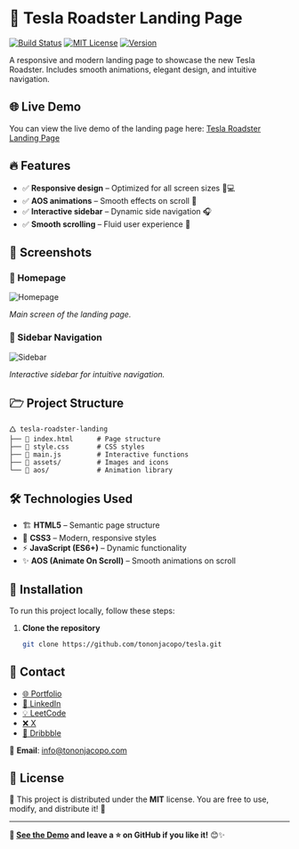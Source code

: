 # 🚗 Tesla Roadster Landing Page

[![Build Status](https://img.shields.io/badge/build-passing-brightgreen)](https://github.com/tononjacopo/tesla/actions)
[![MIT License](https://img.shields.io/badge/license-MIT-blue)](LICENSE)
[![Version](https://img.shields.io/badge/version-1.0.0-orange)](https://github.com/tononjacopo/tesla/releases)

A responsive and modern landing page to showcase the new Tesla Roadster. Includes smooth animations, elegant design, and intuitive navigation.

## 🌐 Live Demo

You can view the live demo of the landing page here: [Tesla Roadster Landing Page](https://tononjacopo.com/tesla)

## 🔥 Features

- ✅ **Responsive design** – Optimized for all screen sizes 📱💻
- ✅ **AOS animations** – Smooth effects on scroll 🔄
- ✅ **Interactive sidebar** – Dynamic side navigation 🎧
- ✅ **Smooth scrolling** – Fluid user experience 🚀

## 📸 Screenshots

### 🔹 Homepage

![Homepage](assets/images/homepage.png)

*Main screen of the landing page.*

### 🔹 Sidebar Navigation

![Sidebar](assets/images/sidebar.png)

*Interactive sidebar for intuitive navigation.*

## 🗁 Project Structure

```plaintext
🛆 tesla-roadster-landing
├── 💜 index.html      # Page structure
├── 🎨 style.css       # CSS styles
├── 🚀 main.js         # Interactive functions
├── 📂 assets/         # Images and icons
└── 📂 aos/            # Animation library
```
## 🛠️ Technologies Used

- 🏗️ **HTML5** – Semantic page structure
- 🎨 **CSS3** – Modern, responsive styles
- ⚡ **JavaScript (ES6+)** – Dynamic functionality
- ✨ **AOS (Animate On Scroll)** – Smooth animations on scroll

## 🚀 Installation

To run this project locally, follow these steps:

1. **Clone the repository**

   ```bash
   git clone https://github.com/tononjacopo/tesla.git
    ```
## 📩 Contact

- [🌐 Portfolio](https://tononjacopo.com)
- [🔗 LinkedIn](https://it.linkedin.com/in/tononjacopo)
- [💡 LeetCode](https://leetcode.com/tononjacopo)
- [❌ X](https://x.com/devtononjacopo)
- [🎨 Dribbble](https://dribbble.com/tononjacopo)

📩 **Email**: [info@tononjacopo.com](mailto:info@tononjacopo.com)

## 📝 License

📝 This project is distributed under the **MIT** license. You are free to use, modify, and distribute it! 🚀

---

**🔗 [See the Demo](https://tononjacopo.com/tesla) and leave a ⭐ on GitHub if you like it!** 😊✨

